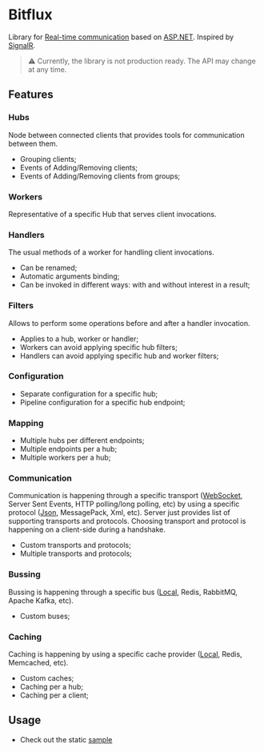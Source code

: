 # Bitflux

Library for [Real-time communication](https://en.wikipedia.org/wiki/Real-time_communication) based on [ASP.NET](https://dotnet.microsoft.com/en-us/apps/aspnet). Inspired by [SignalR](https://docs.microsoft.com/en-us/aspnet/core/signalr/introduction).

> :warning: Currently, the library is not production ready. The API may change at any time.

## Features

### Hubs

Node between connected clients that provides tools for communication between them.

- Grouping clients;
- Events of Adding/Removing clients;
- Events of Adding/Removing clients from groups;

### Workers

Representative of a specific Hub that serves client invocations.

### Handlers

The usual methods of a worker for handling client invocations.

- Can be renamed;
- Automatic arguments binding;
- Can be invoked in different ways: with and without interest in a result;

### Filters

Allows to perform some operations before and after a handler invocation.

- Applies to a hub, worker or handler;
- Workers can avoid applying specific hub filters;
- Handlers can avoid applying specific hub and worker filters;

### Configuration

- Separate configuration for a specific hub;
- Pipeline configuration for a specific hub endpoint;

### Mapping

- Multiple hubs per different endpoints;
- Multiple endpoints per a hub;
- Multiple workers per a hub;

### Communication

Communication is happening through a specific transport ([WebSocket](src/Yellfage.Bitflux.Receptions.WebSockets), Server Sent Events, HTTP polling/long polling, etc) by using a specific protocol ([Json](src/Yellfage.Bitflux.Protocols.NewtonsoftJson), MessagePack, Xml, etc). Server just provides list of supporting transports and protocols. Choosing transport and protocol is happening on a client-side during a handshake.

- Custom transports and protocols;
- Multiple transports and protocols;

### Bussing

Bussing is happening through a specific bus ([Local](src/Yellfage.Bitflux/Interior/Bussing/Bus.cs), Redis, RabbitMQ, Apache Kafka, etc).

- Custom buses;

### Caching

Caching is happening by using a specific cache provider ([Local](src/Yellfage.Bitflux/Interior/Caching/Cache.cs), Redis, Memcached, etc).

- Custom caches;
- Caching per a hub;
- Caching per a client;

## Usage

- Check out the static [sample](samples/Yellfage.Bitflux.Sample.Echo)
